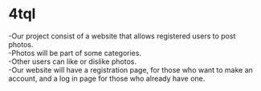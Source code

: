4tql
==============

-Our project consist of a website that allows registered users to post photos.	
-Photos will be part of some categories.		
-Other users can like or dislike photos.	
-Our website will have a registration page, for those who want to make an account, and a log in page for those who already have one.
